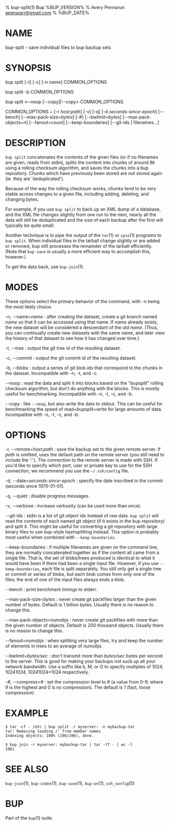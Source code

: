 % bup-split(1) Bup %BUP_VERSION%
% Avery Pennarun <apenwarr@gmail.com>
% %BUP_DATE%

# NAME

bup-split - save individual files to bup backup sets

# SYNOPSIS

bup split \[-t\] \[-c\] \[-n *name*\] COMMON\_OPTIONS

bup split -b COMMON\_OPTIONS

bup split \<--noop \[--copy\]|--copy\> COMMON\_OPTIONS

COMMON\_OPTIONS
  ~ \[-r *host*:*path*\] \[-v\] \[-q\] \[-d *seconds-since-epoch*\] \[\--bench\]
    \[\--max-pack-size=*bytes*\] \[-#\] \[\--bwlimit=*bytes*\]
    \[\--max-pack-objects=*n*\] \[\--fanout=*count*\]
    \[\--keep-boundaries\] \[--git-ids | filenames...\]

# DESCRIPTION

`bup split` concatenates the contents of the given files
(or if no filenames are given, reads from stdin), splits
the content into chunks of around 8k using a rolling
checksum algorithm, and saves the chunks into a bup
repository.  Chunks which have previously been stored are
not stored again (ie. they are 'deduplicated').

Because of the way the rolling checksum works, chunks
tend to be very stable across changes to a given file,
including adding, deleting, and changing bytes.

For example, if you use `bup split` to back up an XML dump
of a database, and the XML file changes slightly from one
run to the next, nearly all the data will still be
deduplicated and the size of each backup after the first
will typically be quite small.

Another technique is to pipe the output of the `tar`(1) or
`cpio`(1) programs to `bup split`.  When individual files
in the tarball change slightly or are added or removed, bup
still processes the remainder of the tarball efficiently. 
(Note that `bup save` is usually a more efficient way to
accomplish this, however.)

To get the data back, use `bup-join`(1).

# MODES

These options select the primary behavior of the command, with -n
being the most likely choice.

-n, \--name=*name*
:   after creating the dataset, create a git branch
    named *name* so that it can be accessed using
    that name.  If *name* already exists, the new dataset
    will be considered a descendant of the old *name*.
    (Thus, you can continually create new datasets with
    the same name, and later view the history of that
    dataset to see how it has changed over time.)

-t, \--tree
:   output the git tree id of the resulting dataset.

-c, \--commit
:   output the git commit id of the resulting dataset.

-b, \--blobs
:   output a series of git blob ids that correspond to the chunks in
    the dataset.  Incompatible with -n, -t, and -c.

\--noop
:   read the data and split it into blocks based on the "bupsplit"
    rolling checksum algorithm, but don't do anything with the blocks.
    This is mostly useful for benchmarking.  Incompatible with -n, -t,
    -c, and -b.

\--copy
:   like `--noop`, but also write the data to stdout.  This can be
    useful for benchmarking the speed of read+bupsplit+write for large
    amounts of data.  Incompatible with -n, -t, -c, and -b.

# OPTIONS

-r, \--remote=*host*:*path*
:   save the backup set to the given remote server.  If
    *path* is omitted, uses the default path on the remote
    server (you still need to include the ':').  The connection to the
    remote server is made with SSH.  If you'd like to specify which port, user
    or private key to use for the SSH connection, we recommend you use the
    `~/.ssh/config` file.

-d, \--date=*seconds-since-epoch*
:   specify the date inscribed in the commit (seconds since 1970-01-01).

-q, \--quiet
:   disable progress messages.

-v, \--verbose
:   increase verbosity (can be used more than once).

\--git-ids
:   stdin is a list of git object ids instead of raw data.
    `bup split` will read the contents of each named git
    object (if it exists in the bup repository) and split
    it.  This might be useful for converting a git
    repository with large binary files to use bup-style
    hashsplitting instead.  This option is probably most
    useful when combined with `--keep-boundaries`.

\--keep-boundaries
:   if multiple filenames are given on the command line,
    they are normally concatenated together as if the
    content all came from a single file.  That is, the
    set of blobs/trees produced is identical to what it
    would have been if there had been a single input file. 
    However, if you use `--keep-boundaries`, each file is
    split separately.  You still only get a single tree or
    commit or series of blobs, but each blob comes from
    only one of the files; the end of one of the input
    files always ends a blob.

\--bench
:   print benchmark timings to stderr.

\--max-pack-size=*bytes*
:   never create git packfiles larger than the given number
    of bytes.  Default is 1 billion bytes.  Usually there
    is no reason to change this.

\--max-pack-objects=*numobjs*
:   never create git packfiles with more than the given
    number of objects.  Default is 200 thousand objects. 
    Usually there is no reason to change this.
    
\--fanout=*numobjs*
:   when splitting very large files, try and keep the number
    of elements in trees to an average of *numobjs*.

\--bwlimit=*bytes/sec*
:   don't transmit more than *bytes/sec* bytes per second
    to the server.  This is good for making your backups
    not suck up all your network bandwidth.  Use a suffix
    like k, M, or G to specify multiples of 1024,
    1024*1024, 1024*1024*1024 respectively.

-*#*, \--compress=*#*
:   set the compression level to # (a value from 0-9, where
    9 is the highest and 0 is no compression).  The default
    is 1 (fast, loose compression)


# EXAMPLE
    
    $ tar -cf - /etc | bup split -r myserver: -n mybackup-tar
    tar: Removing leading /' from member names
    Indexing objects: 100% (196/196), done.
    
    $ bup join -r myserver: mybackup-tar | tar -tf - | wc -l
    1961
    

# SEE ALSO

`bup-join`(1), `bup-index`(1), `bup-save`(1), `bup-on`(1), `ssh_config`(5)

# BUP

Part of the `bup`(1) suite.
